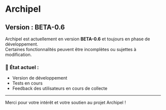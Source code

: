 # Archipel

## Version : BETA-0.6

Archipel est actuellement en version **BETA-0.6** et toujours en phase de développement.  
Certaines fonctionnalités peuvent être incomplètes ou sujettes à modification.

### 📌 **État actuel :**

- Version de développement
- Tests en cours
- Feedback des utilisateurs en cours de collecte

---

Merci pour votre intérêt et votre soutien au projet Archipel !

